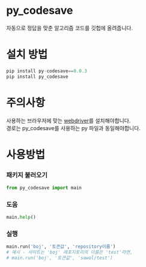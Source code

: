 # py_codesave
자동으로 정답을 맞춘 알고리즘 코드를 깃헙에 올려줍니다.

# 설치 방법
```python
pip install py-codesave==0.0.3
pip install py_codesave
```
# 주의사항
사용하는 브라우저에 맞는 [webdriver](https://www.selenium.dev/documentation/ko/webdriver/driver_requirements/#빠른-참조)를 설치해야합니다.  
경로는 py_codesave를 사용하는 py 파일과 동일해야합니다.

# 사용방법
### 패키지 불러오기
```python
from py_codesave import main
```

### 도움
```python
main.help()
```

### 실행
```python
main.run('boj', '토큰값', 'repository이름')
# 예시 - 사이트는 'boj' 레포지토리의 이름은 'test'라면,
# main.run('boj', '토큰값', 'sawol/test')
```
